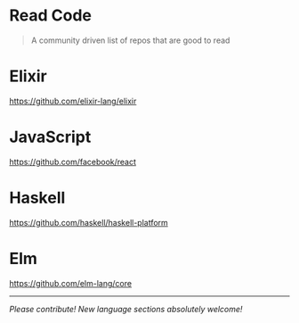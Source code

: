 # Read Code
> A community driven list of repos that are good to read

# Elixir
https://github.com/elixir-lang/elixir

# JavaScript
https://github.com/facebook/react

# Haskell
https://github.com/haskell/haskell-platform

# Elm
https://github.com/elm-lang/core

---

_Please contribute! New language sections absolutely welcome!_
